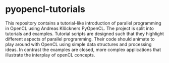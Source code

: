 # pyopencl-tutorials

This repository contains a tutorial-like introduction of parallel programming in OpenCL using Andreas Klöckners PyOpenCL.
The project is split into tutorials and examples. 
Tutorial scripts are designed such that they highlight different aspects of parallel programming. 
Their code should animate to play around with OpenCL using simple data structures and processing ideas. 
In contrast the examples are closed, more complex applications that illustrate the interplay of openCL concepts.  
